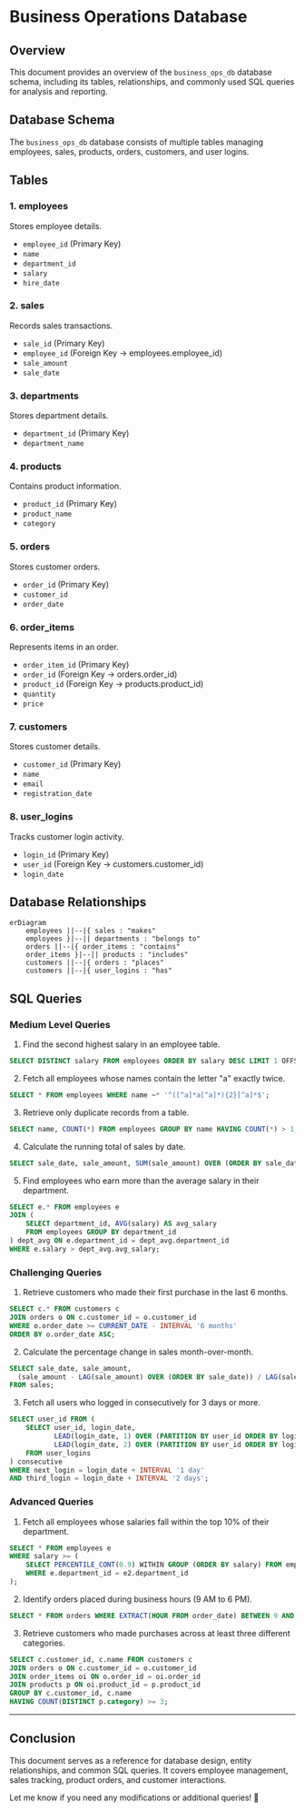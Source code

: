 # Business Operations Database

## Overview
This document provides an overview of the `business_ops_db` database schema, including its tables, relationships, and commonly used SQL queries for analysis and reporting.

## Database Schema
The `business_ops_db` database consists of multiple tables managing employees, sales, products, orders, customers, and user logins.

## Tables

### **1. employees**
Stores employee details.
- `employee_id` (Primary Key)
- `name`
- `department_id`
- `salary`
- `hire_date`

### **2. sales**
Records sales transactions.
- `sale_id` (Primary Key)
- `employee_id` (Foreign Key -> employees.employee_id)
- `sale_amount`
- `sale_date`

### **3. departments**
Stores department details.
- `department_id` (Primary Key)
- `department_name`

### **4. products**
Contains product information.
- `product_id` (Primary Key)
- `product_name`
- `category`

### **5. orders**
Stores customer orders.
- `order_id` (Primary Key)
- `customer_id`
- `order_date`

### **6. order_items**
Represents items in an order.
- `order_item_id` (Primary Key)
- `order_id` (Foreign Key -> orders.order_id)
- `product_id` (Foreign Key -> products.product_id)
- `quantity`
- `price`

### **7. customers**
Stores customer details.
- `customer_id` (Primary Key)
- `name`
- `email`
- `registration_date`

### **8. user_logins**
Tracks customer login activity.
- `login_id` (Primary Key)
- `user_id` (Foreign Key -> customers.customer_id)
- `login_date`

## Database Relationships
```mermaid
erDiagram
    employees ||--|{ sales : "makes"
    employees }|--|| departments : "belongs to"
    orders ||--|{ order_items : "contains"
    order_items }|--|| products : "includes"
    customers ||--|{ orders : "places"
    customers ||--|{ user_logins : "has"
```

## SQL Queries

### **Medium Level Queries**
1. Find the second highest salary in an employee table.
```sql
SELECT DISTINCT salary FROM employees ORDER BY salary DESC LIMIT 1 OFFSET 1;
```

2. Fetch all employees whose names contain the letter "a" exactly twice.
```sql
SELECT * FROM employees WHERE name ~* '^([^a]*a[^a]*){2}[^a]*$';
```

3. Retrieve only duplicate records from a table.
```sql
SELECT name, COUNT(*) FROM employees GROUP BY name HAVING COUNT(*) > 1;
```

4. Calculate the running total of sales by date.
```sql
SELECT sale_date, sale_amount, SUM(sale_amount) OVER (ORDER BY sale_date) AS running_total FROM sales;
```

5. Find employees who earn more than the average salary in their department.
```sql
SELECT e.* FROM employees e
JOIN (
    SELECT department_id, AVG(salary) AS avg_salary
    FROM employees GROUP BY department_id
) dept_avg ON e.department_id = dept_avg.department_id
WHERE e.salary > dept_avg.avg_salary;
```

### **Challenging Queries**
1. Retrieve customers who made their first purchase in the last 6 months.
```sql
SELECT c.* FROM customers c
JOIN orders o ON c.customer_id = o.customer_id
WHERE o.order_date >= CURRENT_DATE - INTERVAL '6 months'
ORDER BY o.order_date ASC;
```

2. Calculate the percentage change in sales month-over-month.
```sql
SELECT sale_date, sale_amount,
  (sale_amount - LAG(sale_amount) OVER (ORDER BY sale_date)) / LAG(sale_amount) OVER (ORDER BY sale_date) * 100 AS percent_change
FROM sales;
```

3. Fetch all users who logged in consecutively for 3 days or more.
```sql
SELECT user_id FROM (
    SELECT user_id, login_date,
           LEAD(login_date, 1) OVER (PARTITION BY user_id ORDER BY login_date) AS next_login,
           LEAD(login_date, 2) OVER (PARTITION BY user_id ORDER BY login_date) AS third_login
    FROM user_logins
) consecutive
WHERE next_login = login_date + INTERVAL '1 day'
AND third_login = login_date + INTERVAL '2 days';
```

### **Advanced Queries**
1. Fetch all employees whose salaries fall within the top 10% of their department.
```sql
SELECT * FROM employees e
WHERE salary >= (
    SELECT PERCENTILE_CONT(0.9) WITHIN GROUP (ORDER BY salary) FROM employees e2
    WHERE e.department_id = e2.department_id
);
```

2. Identify orders placed during business hours (9 AM to 6 PM).
```sql
SELECT * FROM orders WHERE EXTRACT(HOUR FROM order_date) BETWEEN 9 AND 18;
```

3. Retrieve customers who made purchases across at least three different categories.
```sql
SELECT c.customer_id, c.name FROM customers c
JOIN orders o ON c.customer_id = o.customer_id
JOIN order_items oi ON o.order_id = oi.order_id
JOIN products p ON oi.product_id = p.product_id
GROUP BY c.customer_id, c.name
HAVING COUNT(DISTINCT p.category) >= 3;
```

---
## Conclusion
This document serves as a reference for database design, entity relationships, and common SQL queries. It covers employee management, sales tracking, product orders, and customer interactions.

Let me know if you need any modifications or additional queries! 🚀